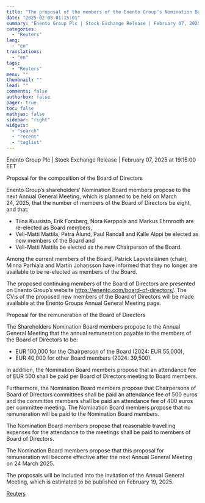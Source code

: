 ```yaml
---
title: "The proposal of the members of the Enento Group’s Nomination Board for the composition and remuneration of the Board of Directors"
date: "2025-02-08 01:15:01"
summary: "Enento Group Plc | Stock Exchange Release | February 07, 2025 at 19:15:00 EETProposal for the composition of the Board of DirectorsEnento Group’s shareholders’ Nomination Board members propose to the next Annual General Meeting, which is planned to be held on March 24, 2025, that the number of members of..."
categories:
  - "Reuters"
lang:
  - "en"
translations:
  - "en"
tags:
  - "Reuters"
menu: ""
thumbnail: ""
lead: ""
comments: false
authorbox: false
pager: true
toc: false
mathjax: false
sidebar: "right"
widgets:
  - "search"
  - "recent"
  - "taglist"
---
```


Enento Group Plc | Stock Exchange Release | February 07, 2025 at 19:15:00 EET

Proposal for the composition of the Board of Directors

Enento Group’s shareholders’ Nomination Board members propose to the next Annual General Meeting, which is planned to be held on March 24, 2025, that the number of members of the Board of Directors be eight, and that:

* Tiina Kuusisto, Erik Forsberg, Nora Kerppola and Markus Ehrnrooth are re-elected as Board members,
* Veli-Matti Mattila, Petra Ålund, Paul Randall and Kalle Alppi be elected as new members of the Board and
* Veli-Matti Mattila be elected as the new Chairperson of the Board.

Among the current members of the Board, Patrick Lapveteläinen (chair), Minna Parhiala and Martin Johansson have informed that they no longer are available to be re-elected as members of the Board.

The proposed continuing members of the Board of Directors are presented on Enento Group’s website https://enento.com/board-of-directors/. The CV:s of the proposed new members of the Board of Directors will be made available at the Enento Groups Annual General Meeting page.

Proposal for the remuneration of the Board of Directors

The Shareholders Nomination Board members propose to the Annual General Meeting that the annual remuneration payable to the members of the Board of Directors to be:

* EUR 100,000 for the Chairperson of the Board (2024: EUR 55,000),
* EUR 40,000 for other Board members (2024: 39,500).

In addition, the Nomination Board members propose that an attendance fee of EUR 500 shall be paid per Board of Directors meeting to Board members.

Furthermore, the Nomination Board members propose that Chairpersons of Board of Directors committees shall be paid an attendance fee of 500 euros and the committee members shall be paid an attendance fee of 400 euros per committee meeting. The Nomination Board members propose that no remuneration will be paid to the Nomination Board members.

The Nomination Board members propose that reasonable travelling expenses for the attendance to the meetings shall be paid to members of Board of Directors.

The Nomination Board members propose that this proposal for remuneration will become effective after the next Annual General Meeting on 24 March 2025.

The proposals will be included into the invitation of the Annual General Meeting, which is estimated to be published on February 19, 2025.

[Reuters](https://www.tradingview.com/news/reuters.com,2025-02-07:newsml_MFN4qbVC6:0-the-proposal-of-the-members-of-the-enento-group-s-nomination-board-for-the-composition-and-remuneration-of-the-board-of-directors/)
